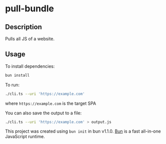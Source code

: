 # pull-bundle

## Description

Pulls all JS of a website.

## Usage

To install dependencies:

```bash
bun install
```

To run:

```bash
./cli.ts --uri 'https://example.com'
```

where `https://example.com` is the target SPA

You can also save the output to a file:

```bash
./cli.ts --uri 'https://example.com' > output.js
```

This project was created using `bun init` in bun v1.1.0. [Bun](https://bun.sh) is a fast all-in-one JavaScript runtime.
